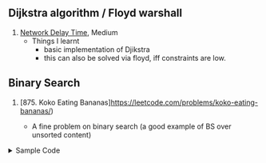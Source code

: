 ##  Dijkstra algorithm / Floyd warshall
1. [Network Delay Time](https://leetcode.com/problems/network-delay-time/), Medium
    - Things I learnt
      - basic implementation of Djikstra
      - this can also be solved via floyd, iff constraints are low. 

## Binary Search
1. [875. Koko Eating Bananas]https://leetcode.com/problems/koko-eating-bananas/)
    
	- A fine problem on binary search (a good example of BS over unsorted content)

<details>
<summary>Sample Code</summary>
<br>

```cpp
class Solution {
public:
    int minEatingSpeed(vector<int>& piles, int h) {
        // consider this as a sequence of ( possible[0] , possible[1] , possible[2] , possible[3] , ..)
        // then for values it will look something like (false, false , false , . .. true,true true)
        // intuition is that if any x is a possible answer it is guaranteed that x+1, x+2 .. will also be an answer
        
        int high = *max_element(piles.begin(),piles.end());
        int low = 1;
        
        while(low < high){
            int mid = low + (high-low)/2;
            int timeNeeded = 0; 
            for(auto&x:piles){
                timeNeeded += (x/mid);
                if(x%mid) timeNeeded++;
            }
            if(timeNeeded > h)
                low = mid + 1;
            else high = mid;
        }
        return low;
        
    }
};

```
</details>